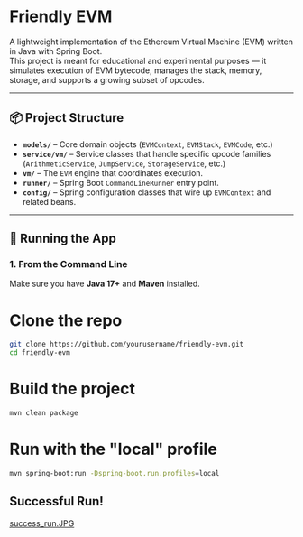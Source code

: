 # Friendly EVM

A lightweight implementation of the Ethereum Virtual Machine (EVM) written in Java with Spring Boot.  
This project is meant for educational and experimental purposes — it simulates execution of EVM bytecode, manages the stack, memory, storage, and supports a growing subset of opcodes.

---

## 📦 Project Structure

- **`models/`** – Core domain objects (`EVMContext`, `EVMStack`, `EVMCode`, etc.)
- **`service/vm/`** – Service classes that handle specific opcode families (`ArithmeticService`, `JumpService`, `StorageService`, etc.)
- **`vm/`** – The `EVM` engine that coordinates execution.
- **`runner/`** – Spring Boot `CommandLineRunner` entry point.
- **`config/`** – Spring configuration classes that wire up `EVMContext` and related beans.

---

## 🚀 Running the App

### 1. From the Command Line

Make sure you have **Java 17+** and **Maven** installed.
# Clone the repo
```bash
git clone https://github.com/yourusername/friendly-evm.git
cd friendly-evm
```
# Build the project
```bash
mvn clean package
```
# Run with the "local" profile
```bash
mvn spring-boot:run -Dspring-boot.run.profiles=local

```

## Successful Run!
[success_run.JPG](success_run.JPG)